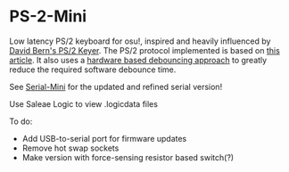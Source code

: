 # PS-2-Mini
Low latency PS/2 keyboard for osu!, inspired and heavily influenced by [David Bern's PS/2 Keyer](http://www.arrl.org/files/file/QEX_Next_Issue/May-Jun_2010/Bern.pdf). The PS/2 protocol implemented is based on [this article](https://www.avrfreaks.net/sites/default/files/PS2%20Keyboard.pdf). It also uses a [hardware based debouncing approach](https://hackaday.com/2015/12/09/embed-with-elliot-debounce-your-noisy-buttons-part-i/) to greatly reduce the required software debounce time.

See [Serial-Mini](https://github.com/chrsbell/Serial-Mini) for the updated and refined serial version!

Use Saleae Logic to view .logicdata files

To do:
* Add USB-to-serial port for firmware updates
* Remove hot swap sockets
* Make version with force-sensing resistor based switch(?)
